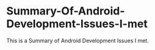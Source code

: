 # Summary-Of-Android-Development-Issues-I-met
This is a Summary of Android Development Issues I met.
